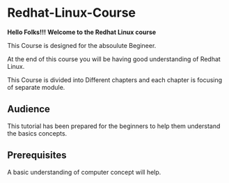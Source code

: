 # Redhat-Linux-Course

**Hello Folks!!!**
**Welcome to the Redhat Linux course** 

This Course is designed for the absoulute Begineer. 

At the end of this course you will be having good understanding of Redhat Linux.

This Course is divided into Different chapters and each chapter is focusing of separate module. 

## Audience
This tutorial has been prepared for the beginners to help them understand the basics concepts.

## Prerequisites
A basic understanding of computer concept will help. 



